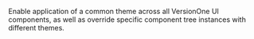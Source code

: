 Enable application of a common theme across all VersionOne UI components, as well as override specific component tree instances with different themes.
